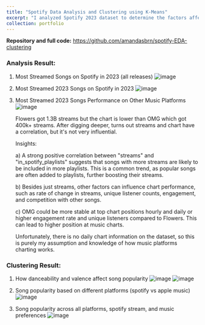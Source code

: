 ```yaml
---
title: "Spotify Data Analysis and Clustering using K-Means"
excerpt: "I analyzed Spotify 2023 dataset to determine the factors affecting the popularity of songs. Tech stacks: Python, scikit-learn, seaborn, plotly<br/><img src='https://assets-global.website-files.com/64830736e7f43d491d70ef30/64bfca46b1569eeda774403d_64a57f4512ee9430c0ea7cf8_64a2cf43ee15ed8228d585a0_Business_Model_Examples-Spotify.webp' width='500' height='300'>"
collection: portfolio
---
```


**Repository and full code:** <a href="https://github.com/amandasbrn/spotify-EDA-clustering">https://github.com/amandasbrn/spotify-EDA-clustering</a>
### Analysis Result:
1. Most Streamed Songs on Spotify in 2023 (all releases)
   ![image](https://github.com/amandasbrn/spotify-EDA-clustering/assets/66349501/90261f17-c985-4852-aa25-93614ab36727)

2. Most Streamed 2023 Songs on Spotify in 2023
   ![image](https://github.com/amandasbrn/spotify-EDA-clustering/assets/66349501/bd84dfe8-88b6-4e5b-ac2c-9ba5ae563dff)

3. Most Streamed 2023 Songs Performance on Other Music Platforms
   ![image](https://github.com/amandasbrn/spotify-EDA-clustering/assets/66349501/0476b1c8-c837-4c32-bb32-1fed8ac6b4a7)

   Flowers got 1.3B streams but the chart is lower than OMG which got 400k+ streams. After digging deeper, turns out streams and chart have a correlation, but it's not very influential.

   Insights:
  
   a) A strong positive correlation between "streams" and "in_spotify_playlists" suggests that songs with more streams are likely to be included in more playlists. This is a common trend, as popular songs are often added to playlists, further boosting their streams.
   
   b) Besides just streams, other factors can influence chart performance, such as rate of change in streams, unique listener counts, engagement, and competition with other songs.

   c) OMG could be more stable at top chart positions hourly and daily or higher engagement rate and unique listeners compared to Flowers. This can lead to higher position at music charts.

   Unfortunately, there is no daily chart information on the dataset, so this is purely my assumption and knowledge of how music platforms charting works.


### Clustering Result:
1. How danceability and valence affect song popularity
   ![image](https://github.com/amandasbrn/spotify-EDA-clustering/assets/66349501/f4253193-733d-4f83-96bc-aa905ee72861)
   ![image](https://github.com/amandasbrn/spotify-EDA-clustering/assets/66349501/39de7e8c-78e7-4c82-b2d0-dc658bc3347d)

2. Song popularity based on different platforms (spotify vs apple music)
   ![image](https://github.com/amandasbrn/spotify-EDA-clustering/assets/66349501/8661c73d-f060-4708-814e-98fc4ab4dd26)

3. Song popularity across all platforms, spotify stream, and music preferences
   ![image](https://github.com/amandasbrn/spotify-EDA-clustering/assets/66349501/c45ec75d-9295-4973-9132-400f0a382fae)
   


